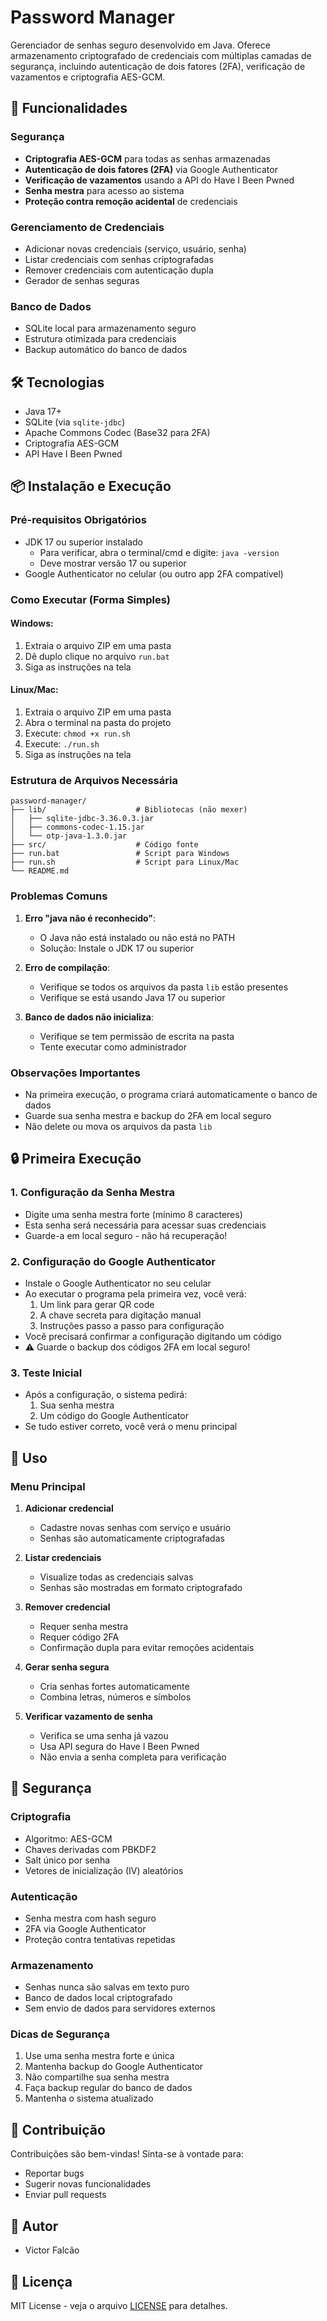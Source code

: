 # Password Manager

Gerenciador de senhas seguro desenvolvido em Java. Oferece armazenamento criptografado de credenciais com múltiplas camadas de segurança, incluindo autenticação de dois fatores (2FA), verificação de vazamentos e criptografia AES-GCM.

## 🔐 Funcionalidades

### Segurança
- **Criptografia AES-GCM** para todas as senhas armazenadas
- **Autenticação de dois fatores (2FA)** via Google Authenticator
- **Verificação de vazamentos** usando a API do Have I Been Pwned
- **Senha mestra** para acesso ao sistema
- **Proteção contra remoção acidental** de credenciais

### Gerenciamento de Credenciais
- Adicionar novas credenciais (serviço, usuário, senha)
- Listar credenciais com senhas criptografadas
- Remover credenciais com autenticação dupla
- Gerador de senhas seguras

### Banco de Dados
- SQLite local para armazenamento seguro
- Estrutura otimizada para credenciais
- Backup automático do banco de dados

## 🛠️ Tecnologias

- Java 17+
- SQLite (via `sqlite-jdbc`)
- Apache Commons Codec (Base32 para 2FA)
- Criptografia AES-GCM
- API Have I Been Pwned

## 📦 Instalação e Execução

### Pré-requisitos Obrigatórios
- JDK 17 ou superior instalado
  - Para verificar, abra o terminal/cmd e digite: `java -version`
  - Deve mostrar versão 17 ou superior
- Google Authenticator no celular (ou outro app 2FA compatível)

### Como Executar (Forma Simples)

#### Windows:
1. Extraia o arquivo ZIP em uma pasta
2. Dê duplo clique no arquivo `run.bat`
3. Siga as instruções na tela

#### Linux/Mac:
1. Extraia o arquivo ZIP em uma pasta
2. Abra o terminal na pasta do projeto
3. Execute: `chmod +x run.sh`
4. Execute: `./run.sh`
5. Siga as instruções na tela

### Estrutura de Arquivos Necessária
```
password-manager/
├── lib/                    # Bibliotecas (não mexer)
│   ├── sqlite-jdbc-3.36.0.3.jar
│   ├── commons-codec-1.15.jar
│   └── otp-java-1.3.0.jar
├── src/                    # Código fonte
├── run.bat                 # Script para Windows
├── run.sh                  # Script para Linux/Mac
└── README.md              
```

### Problemas Comuns

1. **Erro "java não é reconhecido"**:
   - O Java não está instalado ou não está no PATH
   - Solução: Instale o JDK 17 ou superior

2. **Erro de compilação**:
   - Verifique se todos os arquivos da pasta `lib` estão presentes
   - Verifique se está usando Java 17 ou superior

3. **Banco de dados não inicializa**:
   - Verifique se tem permissão de escrita na pasta
   - Tente executar como administrador

### Observações Importantes
- Na primeira execução, o programa criará automaticamente o banco de dados
- Guarde sua senha mestra e backup do 2FA em local seguro
- Não delete ou mova os arquivos da pasta `lib`

## 🔒 Primeira Execução

### 1. Configuração da Senha Mestra
- Digite uma senha mestra forte (mínimo 8 caracteres)
- Esta senha será necessária para acessar suas credenciais
- Guarde-a em local seguro - não há recuperação!

### 2. Configuração do Google Authenticator
- Instale o Google Authenticator no seu celular
- Ao executar o programa pela primeira vez, você verá:
  1. Um link para gerar QR code
  2. A chave secreta para digitação manual
  3. Instruções passo a passo para configuração
- Você precisará confirmar a configuração digitando um código
- ⚠️ Guarde o backup dos códigos 2FA em local seguro!

### 3. Teste Inicial
- Após a configuração, o sistema pedirá:
  1. Sua senha mestra
  2. Um código do Google Authenticator
- Se tudo estiver correto, você verá o menu principal

## 🎯 Uso

### Menu Principal
1. **Adicionar credencial**
   - Cadastre novas senhas com serviço e usuário
   - Senhas são automaticamente criptografadas

2. **Listar credenciais**
   - Visualize todas as credenciais salvas
   - Senhas são mostradas em formato criptografado

3. **Remover credencial**
   - Requer senha mestra
   - Requer código 2FA
   - Confirmação dupla para evitar remoções acidentais

4. **Gerar senha segura**
   - Cria senhas fortes automaticamente
   - Combina letras, números e símbolos

5. **Verificar vazamento de senha**
   - Verifica se uma senha já vazou
   - Usa API segura do Have I Been Pwned
   - Não envia a senha completa para verificação

## 🔐 Segurança

### Criptografia
- Algoritmo: AES-GCM
- Chaves derivadas com PBKDF2
- Salt único por senha
- Vetores de inicialização (IV) aleatórios

### Autenticação
- Senha mestra com hash seguro
- 2FA via Google Authenticator
- Proteção contra tentativas repetidas

### Armazenamento
- Senhas nunca são salvas em texto puro
- Banco de dados local criptografado
- Sem envio de dados para servidores externos

### Dicas de Segurança
1. Use uma senha mestra forte e única
2. Mantenha backup do Google Authenticator
3. Não compartilhe sua senha mestra
4. Faça backup regular do banco de dados
5. Mantenha o sistema atualizado

## 🤝 Contribuição

Contribuições são bem-vindas! Sinta-se à vontade para:
- Reportar bugs
- Sugerir novas funcionalidades
- Enviar pull requests

## 👤 Autor
* Victor Falcão

## 📝 Licença

MIT License - veja o arquivo [LICENSE](LICENSE) para detalhes.



